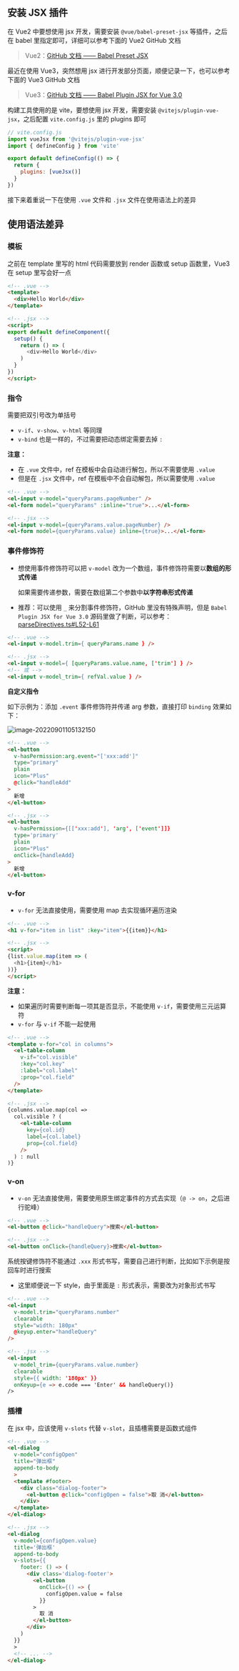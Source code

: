 ## 安装 JSX 插件

在 Vue2 中要想使用 jsx 开发，需要安装 `@vue/babel-preset-jsx` 等插件，之后在 babel 里指定即可，详细可以参考下面的 Vue2 GitHub 文档

> Vue2：[GitHub 文档 —— Babel Preset JSX](https://github.com/vuejs/jsx-vue2)

最近在使用 Vue3，突然想用 jsx 进行开发部分页面，顺便记录一下，也可以参考下面的 Vue3 GitHub 文档

> Vue3：[GitHub 文档 —— Babel Plugin JSX for Vue 3.0](https://github.com/vuejs/babel-plugin-jsx)

构建工具使用的是 vite，要想使用 jsx 开发，需要安装 `@vitejs/plugin-vue-jsx`，之后配置 `vite.config.js` 里的 plugins 即可

```js
// vite.config.js
import vueJsx from '@vitejs/plugin-vue-jsx'
import { defineConfig } from 'vite'

export default defineConfig(() => {
  return {
    plugins: [vueJsx()]
  }
})
```

接下来着重说一下在使用 `.vue` 文件和 `.jsx` 文件在使用语法上的差异

## 使用语法差异

### 模板

之前在 template 里写的 html 代码需要放到 render 函数或 setup 函数里，Vue3 在 setup 里写会好一点

```html
<!-- .vue -->
<template>
  <div>Hello World</div>
</template>

<!-- .jsx -->
<script>
export default defineComponent({
  setup() {
    return () => (
      <div>Hello World</div>
    )
  }
})
</script>
```

### 指令

需要把双引号改为单括号

- `v-if`、`v-show`、`v-html` 等同理
- `v-bind` 也是一样的，不过需要把动态绑定需要去掉 `:`

**注意：**

- 在 `.vue` 文件中，ref 在模板中会自动进行解包，所以不需要使用 `.value`
- 但是在 `.jsx` 文件中，ref 在模板中不会自动解包，所以需要使用 `.value`

```html
<!-- .vue -->
<el-input v-model="queryParams.pageNumber" />
<el-form model="queryParams" :inline="true">...</el-form>

<!-- .jsx -->
<el-input v-model={queryParams.value.pageNumber} />
<el-form model={queryParams.value} inline={true}>...</el-form>
```

### 事件修饰符

- 想使用事件修饰符可以把 `v-model` 改为一个数组，事件修饰符需要以**数组的形式传递**

  如果需要传递参数，需要在数组第二个参数中**以字符串形式传递**

- 推荐：可以使用 `_` 来分割事件修饰符，GitHub 里没有特殊声明，但是 `Babel Plugin JSX for Vue 3.0` 源码里做了判断，可以参考： [parseDirectives.ts#L52-L61](https://github.com/vuejs/babel-plugin-jsx/blob/dev/packages/babel-plugin-jsx/src/parseDirectives.ts#L52-L61)

```html
<!-- .vue -->
<el-input v-model.trim={ queryParams.name } />

<!-- .jsx -->
<el-input v-model={ [queryParams.value.name, ['trim'] } />
<!-- 或 -->
<el-input v-model_trim={ refVal.value } />
```

**自定义指令**

如下示例为：添加 `.event` 事件修饰符并传递 arg 参数，直接打印 `binding` 效果如下：

![image-20220901105132150](https://gitee.com/lilyn/pic/raw/master/lagoulearn-img/image-20220901105132150.png)

```html
<!-- .vue -->
<el-button
  v-hasPermission:arg.event="['xxx:add']"
  type="primary"
  plain
  icon="Plus"
  @click="handleAdd"
>
  新增
</el-button>

<!-- .jsx -->
<el-button
  v-hasPermission={[['xxx:add'], 'arg', ['event']]}
  type='primary'
  plain
  icon="Plus"
  onClick={handleAdd}
>
  新增
</el-button>
```

### v-for

- `v-for` 无法直接使用，需要使用 map 去实现循环遍历渲染

```html
<!-- .vue -->
<h1 v-for="item in list" :key="item">{{item}}</h1>

<!-- .jsx -->
<script>
{list.value.map(item => (
  <h1>{item}</h1>
))}
</script>
```

**注意：**

- 如果遍历时需要判断每一项其是否显示，不能使用 `v-if`，需要使用三元运算符
- `v-for` 与 `v-if` 不能一起使用

```html
<!-- .vue -->
<template v-for="col in columns">
  <el-table-column
    v-if="col.visible"
    :key="col.key"
    :label="col.label"
    :prop="col.field"
  />
</template>

<!-- .jsx -->
{columns.value.map(col =>
  col.visible ? (
    <el-table-column
      key={col.id}
      label={col.label}
      prop={col.field}
    />
  ) : null
)}
```

### v-on

- `v-on` 无法直接使用，需要使用原生绑定事件的方式去实现（`@ -> on`，之后进行驼峰）

```html
<!-- .vue -->
<el-button @click="handleQuery">搜索</el-button>

<!-- .jsx -->
<el-button onClick={handleQuery}>搜索</el-button>
```

系统按键修饰符不能通过 `.xxx` 形式书写，需要自己进行判断，比如如下示例是按回车时进行搜索

- 这里顺便说一下 style，由于里面是 `:` 形式表示，需要改为对象形式书写

```html
<!-- .vue -->
<el-input
  v-model.trim="queryParams.number"
  clearable
  style="width: 180px"
  @keyup.enter="handleQuery"
/>

<!-- .jsx -->
<el-input
  v-model_trim={queryParams.value.number}
  clearable
  style={{ width: '180px' }}
  onKeyup={e => e.code === 'Enter' && handleQuery()}
/>
```

### 插槽

在 jsx 中，应该使用 `v-slots` 代替 `v-slot`，且插槽需要是函数式组件

```html
<!-- .vue -->
<el-dialog
  v-model="configOpen"
  title="弹出框"
  append-to-body
  >
  <template #footer>
    <div class="dialog-footer">
      <el-button @click="configOpen = false">取 消</el-button>
    </div>
  </template>
</el-dialog>

<!-- .jsx -->
<el-dialog
  v-model={configOpen.value}
  title='弹出框'
  append-to-body
  v-slots={{
    footer: () => (
      <div class='dialog-footer'>
        <el-button
          onClick={() => {
            configOpen.value = false
          }}
        >
          取 消
        </el-button>
      </div>
    )
  }}
  >
  <!-- ... -->
</el-dialog>
```


